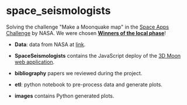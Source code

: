 # space_seismologists

Solving the challenge "Make a Moonquake map" in the [Space Apps Challenge](https://www.spaceappschallenge.org/) by NASA. We were chosen **[Winners of the local phase](https://2022.spaceappschallenge.org/locations/salamanca/teams)**!

* **Data**: data from NASA at [link](https://pds-geosciences.wustl.edu/missions/apollo/seismic_event_catalog.htm).

* **SpaceSeismologists** contains the JavaScript deploy of the [3D Moon web application](https://spaceseismologists20221002150941.azurewebsites.net/).

* **bibliography** papers we reviewed during the project.

* **etl**: python notebook to pre-process data and generate plots.

* **images** contains Python generated plots.
